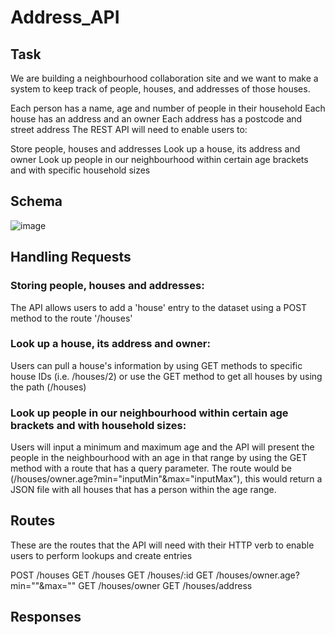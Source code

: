 # Address_API

## Task

We are building a neighbourhood collaboration site and we want to make a system to keep track of people, houses, and addresses of those houses.

Each person has a name, age and number of people in their household
Each house has an address and an owner
Each address has a postcode and street address
The REST API will need to enable users to:

Store people, houses and addresses
Look up a house, its address and owner
Look up people in our neighbourhood within certain age brackets and with specific household sizes

## Schema
![image](https://user-images.githubusercontent.com/113044818/204768700-444253f2-5194-4ac4-a57f-8da776fea92e.png)

## Handling Requests

### Storing people, houses and addresses: 
The API allows users to add a 'house' entry to the dataset using a POST method to the route '/houses'

### Look up a house, its address and owner: 
Users can pull a house's information by using GET methods to specific house IDs (i.e. /houses/2) or use the GET method to get all houses by using the path (/houses)

### Look up people in our neighbourhood within certain age brackets and with household sizes:
Users will input a minimum and maximum age and the API will present the people in the neighbourhood with an age in that range by using the GET method with a route that has a query parameter. The route would be (/houses/owner.age?min="inputMin"&max="inputMax"), this would return a JSON file with all houses that has a person within the age range.

## Routes
These are the routes that the API will need with their HTTP verb to enable users to perform lookups and create entries

POST /houses
GET /houses
GET /houses/:id
GET /houses/owner.age?min=""&max=""
GET /houses/owner
GET /houses/address

## Responses